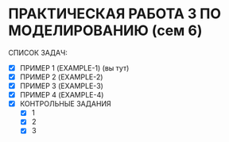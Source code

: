 # ПРАКТИЧЕСКАЯ РАБОТА 3 ПО МОДЕЛИРОВАНИЮ (сем 6)
СПИСОК ЗАДАЧ:
- [x] ПРИМЕР 1 (EXAMPLE-1) (вы тут)
- [x] ПРИМЕР 2 (EXAMPLE-2)
- [x] ПРИМЕР 3 (EXAMPLE-3)
- [x] ПРИМЕР 4 (EXAMPLE-4)
- [x] КОНТРОЛЬНЫЕ ЗАДАНИЯ
	- [x] 1
	- [x] 2
	- [x] 3 
